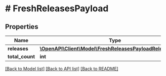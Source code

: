 # # FreshReleasesPayload

## Properties

Name | Type | Description | Notes
------------ | ------------- | ------------- | -------------
**releases** | [**\OpenAPI\Client\Model\FreshReleasesPayloadReleasesInner[]**](FreshReleasesPayloadReleasesInner.md) |  |
**total_count** | **int** |  |

[[Back to Model list]](../../README.md#models) [[Back to API list]](../../README.md#endpoints) [[Back to README]](../../README.md)
